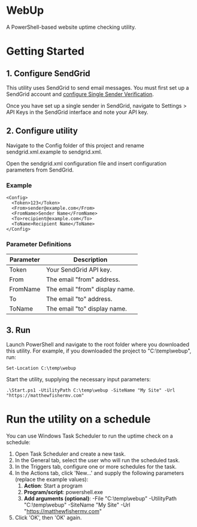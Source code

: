# WebUp

A PowerShell-based website uptime checking utility.

# Getting Started

## 1. Configure SendGrid

This utility uses SendGrid to send email messages. You must first set up a SendGrid account and [configure Single Sender Verification](https://docs.sendgrid.com/ui/sending-email/sender-verification).

Once you have set up a single sender in SendGrid, navigate to Settings > API Keys in the SendGrid interface and note your API key.

## 2. Configure utility

Navigate to the Config folder of this project and rename sendgrid.xml.example to sendgrid.xml.

Open the sendgrid.xml configuration file and insert configuration parameters from SendGrid.

### Example

```
<Config>
  <Token>123</Token>
  <From>sender@example.com</From>
  <FromName>Sender Name</FromName>
  <To>recipient@example.com</To>
  <ToName>Recipient Name</ToName>
</Config>
```

### Parameter Definitions

| Parameter | Description                    |
| --------- | ------------------------------ |
| Token     | Your SendGrid API key.         |
| From      | The email "from" address.      |
| FromName  | The email "from" display name. |
| To        | The email "to" address.        |
| ToName    | The email "to" display name.   |

## 3. Run

Launch PowerShell and navigate to the root folder where you downloaded this utility. For example, if you downloaded the project to "C:\temp\webup", run:

```
Set-Location C:\temp\webup
```

Start the utility, supplying the necessary input parameters:

```
.\Start.ps1 -UtilityPath C:\temp\webup -SiteName "My Site" -Url "https://matthewfishermv.com"
```

# Run the utility on a schedule

You can use Windows Task Scheduler to run the uptime check on a schedule:

1. Open Task Scheduler and create a new task.
2. In the General tab, select the user who will run the scheduled task.
3. In the Triggers tab, configure one or more schedules for the task.
4. In the Actions tab, click 'New...' and supply the following parameters (replace the example values):
   1. **Action**: Start a program
   2. **Program/script**: powershell.exe
   3. **Add arguments (optional)**: -File "C:\temp\webup" -UtilityPath "C:\temp\webup" -SiteName "My Site" -Url "https://matthewfishermv.com"
5. Click 'OK', then 'OK' again.
